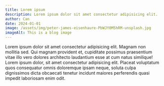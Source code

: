 ```yaml
---
title: Lorem ipsum
description: Lorem ipsum dolor sit amet consectetur adipisicing elit.
author: Can
date: 2024-01-01
image: /assets/img/peter-james-eisenhaure-PbWJY0M5hRM-unsplash.jpg
imageAlt: This is a blog image
---
```


Lorem ipsum dolor sit amet consectetur adipisicing elit. Magnam non mollitia sed. Qui magnam provident et, cupiditate possimus praesentium vitae illo vero dolores architecto laudantium esse at cum natus similique!
Lorem ipsum dolor, sit amet consectetur adipisicing elit. Placeat voluptatum quos consequatur omnis doloremque ipsam neque, soluta culpa dignissimos dicta obcaecati tenetur incidunt maiores perferendis quasi impedit laboriosam enim odit.   